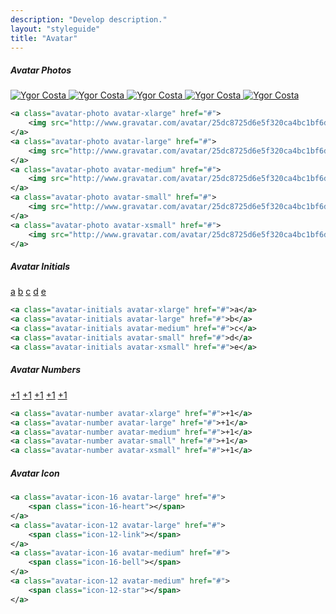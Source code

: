 ```yaml
---
description: "Develop description."
layout: "styleguide"
title: "Avatar"
---
```


##### Avatar Photos

<div class="group-demo">
	<a class="avatar-photo avatar-xlarge" href="#">
		<img src="http://www.gravatar.com/avatar/25dc8725d6e5f320ca4bc1bf6db85b53?d=blank&amp;s=120" alt="Ygor Costa">
	</a>
	<a class="avatar-photo avatar-large" href="#">
		<img src="http://www.gravatar.com/avatar/25dc8725d6e5f320ca4bc1bf6db85b53?d=blank&amp;s=120" alt="Ygor Costa">
	</a>
	<a class="avatar-photo avatar-medium" href="#">
		<img src="http://www.gravatar.com/avatar/25dc8725d6e5f320ca4bc1bf6db85b53?d=blank&amp;s=120" alt="Ygor Costa">
	</a>
	<a class="avatar-photo avatar-small" href="#">
		<img src="http://www.gravatar.com/avatar/25dc8725d6e5f320ca4bc1bf6db85b53?d=blank&amp;s=120" alt="Ygor Costa">
	</a>
	<a class="avatar-photo avatar-xsmall" href="#">
		<img src="http://www.gravatar.com/avatar/25dc8725d6e5f320ca4bc1bf6db85b53?d=blank&amp;s=120" alt="Ygor Costa">
	</a>
</div>

```xml
<a class="avatar-photo avatar-xlarge" href="#">
	<img src="http://www.gravatar.com/avatar/25dc8725d6e5f320ca4bc1bf6db85b53?d=blank&amp;s=120" alt="Ygor Costa">
</a>
<a class="avatar-photo avatar-large" href="#">
	<img src="http://www.gravatar.com/avatar/25dc8725d6e5f320ca4bc1bf6db85b53?d=blank&amp;s=120" alt="Ygor Costa">
</a>
<a class="avatar-photo avatar-medium" href="#">
	<img src="http://www.gravatar.com/avatar/25dc8725d6e5f320ca4bc1bf6db85b53?d=blank&amp;s=120" alt="Ygor Costa">
</a>
<a class="avatar-photo avatar-small" href="#">
	<img src="http://www.gravatar.com/avatar/25dc8725d6e5f320ca4bc1bf6db85b53?d=blank&amp;s=120" alt="Ygor Costa">
</a>
<a class="avatar-photo avatar-xsmall" href="#">
	<img src="http://www.gravatar.com/avatar/25dc8725d6e5f320ca4bc1bf6db85b53?d=blank&amp;s=120" alt="Ygor Costa">
</a>
```

##### Avatar Initials

<div class="group-demo">
	<a class="avatar-initials avatar-xlarge" href="#">a</a>
	<a class="avatar-initials avatar-large" href="#">b</a>
	<a class="avatar-initials avatar-medium" href="#">c</a>
	<a class="avatar-initials avatar-small" href="#">d</a>
	<a class="avatar-initials avatar-xsmall" href="#">e</a>
</div>

```xml
<a class="avatar-initials avatar-xlarge" href="#">a</a>
<a class="avatar-initials avatar-large" href="#">b</a>
<a class="avatar-initials avatar-medium" href="#">c</a>
<a class="avatar-initials avatar-small" href="#">d</a>
<a class="avatar-initials avatar-xsmall" href="#">e</a>
```

##### Avatar Numbers

<div class="group-demo">
	<a class="avatar-number avatar-xlarge" href="#">+1</a>
	<a class="avatar-number avatar-large" href="#">+1</a>
	<a class="avatar-number avatar-medium" href="#">+1</a>
	<a class="avatar-number avatar-small" href="#">+1</a>
	<a class="avatar-number avatar-xsmall" href="#">+1</a>
</div>

```xml
<a class="avatar-number avatar-xlarge" href="#">+1</a>
<a class="avatar-number avatar-large" href="#">+1</a>
<a class="avatar-number avatar-medium" href="#">+1</a>
<a class="avatar-number avatar-small" href="#">+1</a>
<a class="avatar-number avatar-xsmall" href="#">+1</a>
```

##### Avatar Icon

<div class="group-demo">
	<a class="avatar-icon-16 avatar-large" href="#">
		<span class="icon-16-heart"></span>
	</a>
	<a class="avatar-icon-12 avatar-large" href="#">
		<span class="icon-12-link"></span>
	</a>
	<a class="avatar-icon-16 avatar-medium" href="#">
		<span class="icon-16-bell"></span>
	</a>
	<a class="avatar-icon-12 avatar-medium" href="#">
		<span class="icon-12-star"></span>
	</a>
</div>

```xml
<a class="avatar-icon-16 avatar-large" href="#">
	<span class="icon-16-heart"></span>
</a>
<a class="avatar-icon-12 avatar-large" href="#">
	<span class="icon-12-link"></span>
</a>
<a class="avatar-icon-16 avatar-medium" href="#">
	<span class="icon-16-bell"></span>
</a>
<a class="avatar-icon-12 avatar-medium" href="#">
	<span class="icon-12-star"></span>
</a>
```